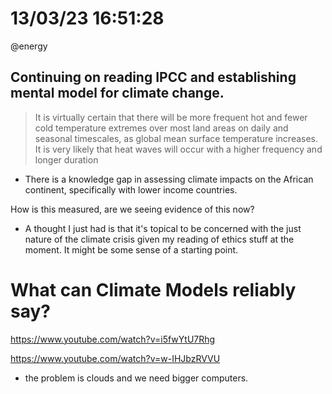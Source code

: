 # 13/03/23 16:51:28

@energy

## Continuing on reading IPCC and establishing mental model for climate change.

> It is virtually certain that there will be more frequent hot and fewer cold temperature extremes over most land areas
on daily and seasonal timescales, as global mean surface temperature increases. It is very likely that heat waves will
occur with a higher frequency and longer duration

* There is a knowledge gap in assessing climate impacts on the African continent, specifically with lower income countries.

How is this measured, are we seeing evidence of this now?

* A thought I just had is that it's topical to be concerned with the just nature of the climate crisis given my reading
  of ethics stuff at the moment. It might be some sense of a starting point.

# What can Climate Models reliably say?

https://www.youtube.com/watch?v=i5fwYtU7Rhg

https://www.youtube.com/watch?v=w-IHJbzRVVU

* the problem is clouds and we need bigger computers.
